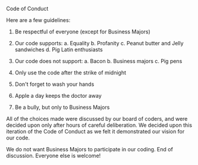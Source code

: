 Code of Conduct

Here are a few guidelines:

1. Be respectful of everyone (except for Business Majors)

2. Our code supports:
     a. Equality
     b. Profanity
     c. Peanut butter and Jelly sandwiches
     d. Pig Latin enthusiasts
     
3. Our code does not support:
    a. Bacon
    b. Business majors
    c. Pig pens
    
4. Only use the code after the strike of midnight

5. Don't forget to wash your hands

6. Apple a day keeps the doctor away

7. Be a bully, but only to Business Majors

All of the choices made were discussed by our board of coders, and were decided upon only after hours of careful deliberation. We decided upon this iteration of the Code of Conduct as we felt it demonstrated our vision for our code.

We do not want Business Majors to participate in our coding. End of discussion. Everyone else is welcome!


